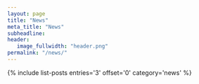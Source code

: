 ```yaml
---
layout: page
title: "News"
meta_title: "News"
subheadline: 
header:
   image_fullwidth: "header.png"
permalink: "/news/"
---
```


{% include list-posts entries='3' offset='0' category='news' %}

